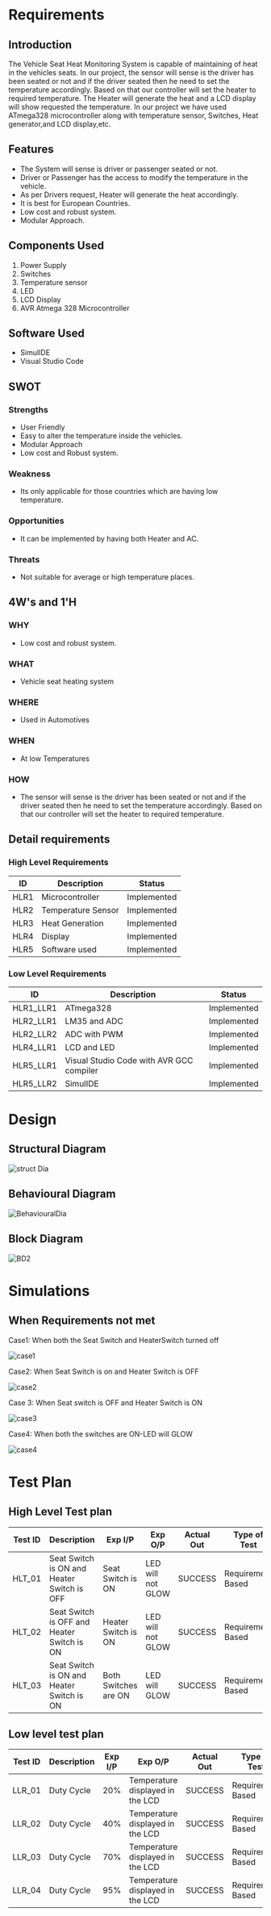 # Requirements

## Introduction

The Vehicle Seat Heat Monitoring System is capable of maintaining of heat in the vehicles seats. In our project, the sensor will sense is the driver has been seated or not and if the driver seated then he need to set the temperature accordingly. Based on that our controller will set the heater to required temperature. The Heater will generate the heat and a LCD display will show requested the temperature. In our project we have used ATmega328 microcontroller along with temperature sensor, Switches, Heat generator,and LCD display,etc.

## Features

- The System will sense is driver or passenger seated or not.
- Driver or Passenger has the access to modify the temperature in the vehicle.
- As per Drivers request, Heater will generate the heat accordingly.
- It is best for European Countries.
- Low cost and robust system.
- Modular Approach.

## Components Used

1. Power Supply
2. Switches
3. Temperature sensor
4. LED
5. LCD Display
6. AVR Atmega 328 Microcontroller

## Software Used

- SimulIDE
- Visual Studio Code

## SWOT

### Strengths

- User Friendly
- Easy to alter the temperature inside the vehicles.
- Modular Approach
- Low cost and Robust system.

### Weakness

- Its only applicable for those countries which are having low temperature.

### Opportunities

- It can be implemented by having both Heater and AC.

### Threats

- Not suitable for average or high temperature places.

## 4W's and 1'H

### WHY

- Low cost and robust system.

### WHAT 

- Vehicle seat heating system

### WHERE 

- Used in Automotives

### WHEN 

- At low Temperatures

### HOW

- The sensor will sense is the driver has been seated or not and if the driver seated then he need to set the temperature accordingly. Based on that our controller will set the heater to required temperature. 

## Detail requirements

### High Level Requirements

| ID | Description | Status |
| ----| ----------- | -------- |
| HLR1      | Microcontroller| Implemented |
| HLR2   | Temperature Sensor | Implemented |
| HLR3   | Heat Generation | Implemented |
| HLR4   | Display | Implemented |
| HLR5   | Software used | Implemented |

### Low Level Requirements

| ID | Description | Status |
| ---- | ----------- |-------- |
| HLR1_LLR1    | ATmega328     | Implemented |
| HLR2_LLR1   | LM35 and ADC | Implemented |
| HLR2_LLR2   | ADC with PWM | Implemented |
| HLR4_LLR1   | LCD and LED | Implemented |
| HLR5_LLR1   | Visual Studio Code with AVR GCC compiler | Implemented |
| HLR5_LLR2   | SimulIDE | Implemented |

# Design

## Structural Diagram

![struct Dia](https://user-images.githubusercontent.com/94296796/144424428-021b9e01-d908-4762-b4c9-c520f3c04bc1.jpg)

## Behavioural Diagram

![BehaviouralDia](https://user-images.githubusercontent.com/94296796/144100087-d0a6bec9-bf96-44f6-9597-ad05c7f5e6a7.png)

## Block Diagram 

![BD2](https://user-images.githubusercontent.com/94296796/144100009-11a72848-63d5-427c-a271-7913a0310082.jpg)

# Simulations

## When Requirements not met

Case1: When both the Seat Switch and HeaterSwitch turned off  

![case1](https://user-images.githubusercontent.com/94296796/144425440-a9d5a35c-a206-4f1d-a290-b28836b3ef85.png)

Case2: When Seat Switch is on and Heater Switch is OFF

![case2](https://user-images.githubusercontent.com/94296796/144425467-60d07887-e73c-4346-9826-098fa7b9b8e7.png)

Case 3: When Seat switch is OFF and Heater Switch is ON

![case3](https://user-images.githubusercontent.com/94296796/144425501-730743b9-cd14-408d-be0b-eb19e7dd5462.png)

Case4: When both the switches are ON-LED will GLOW

![case4](https://user-images.githubusercontent.com/94296796/144425527-4fed6f81-558a-4660-9fef-4916ff7e6b11.png)

# Test Plan

## High Level Test plan
Test ID |	Description |	Exp I/P |	Exp O/P | Actual Out | Type of Test
|--------|-------------|---------|---------|------------|-------------
| HLT_01 | Seat Switch is ON and Heater Switch is OFF | Seat Switch is ON | LED will not GLOW | SUCCESS | Requirement Based 
| HLT_02 | Seat Switch is OFF and Heater Switch is ON | Heater Switch is ON |  LED will not GLOW | SUCCESS | Requirement Based 
| HLT_03 | Seat Switch is ON and Heater Switch is ON | Both Switches are ON | LED will GLOW | SUCCESS | Requirement Based 


## Low level test plan
|Test ID | Description | Exp I/P | Exp O/P | Actual Out | Type of Test
|--------|-------------|---------|---------|------------|-------------
| LLR_01 | Duty Cycle | 20% | Temperature displayed in the LCD | SUCCESS | Requirement Based        
| LLR_02 | Duty Cycle | 40% | Temperature displayed in the LCD | SUCCESS | Requirement Based      
| LLR_03 | Duty Cycle | 70% | Temperature displayed in the LCD | SUCCESS | Requirement Based      
| LLR_04 | Duty Cycle | 95% | Temperature displayed in the LCD | SUCCESS | Requirement Based    




